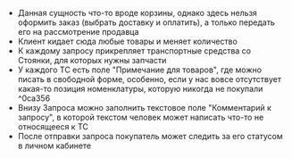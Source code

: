 - Данная сущность что-то вроде корзины, однако здесь нельзя оформить заказ (выбрать доставку и оплатить), а только передать его на рассмотрение продавца
- Клиент кидает сюда любые товары и меняет количество
- К каждому запросу прикрепляет транспортные средства со Стоянки, для которых нужны запчасти
- У каждого ТС есть поле "Примечание для товаров", где можно писать в свободной форме, особенно, если у нас вовсе отсутствует какая-то позиция номенклатуры, которую никогда не покупали ^0ca356
- Внизу Запроса можно заполнить текстовое поле "Комментарий к запросу", в которой текстом человек может написать что-то не относящееся к ТС
- После отправки запроса покупатель может следить за его статусом в личном кабинете